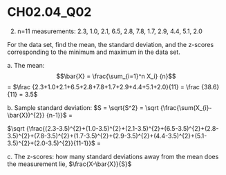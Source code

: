# CH02.04_Q02 #

2. n=11 measurements: 2.3, 1.0, 2.1, 6.5, 2.8, 7.8, 1.7, 2.9, 4.4, 5.1, 2.0

For the data set, find the mean, the standard deviation, and the z-scores corresponding to the minimum and maximum in the data set.

a. The mean: $$\bar{X} = \frac{\sum_{i=1}^n X_i} {n}$$ = $\frac {2.3+1.0+2.1+6.5+2.8+7.8+1.7+2.9+4.4+5.1+2.0}{11} = \frac {38.6}{11} = 3.5$

b. Sample standard deviation: $S = \sqrt{S^2} = \sqrt {\frac{\sum(X_{i}-\bar{X})^{2}} {n-1}}$ = 

$\sqrt {\frac{(2.3-3.5)^{2}+(1.0-3.5)^{2}+(2.1-3.5)^{2}+(6.5-3.5)^{2}+(2.8-3.5)^{2}+(7.8-3.5)^{2}+(1.7-3.5)^{2}+(2.9-3.5)^{2}+(4.4-3.5)^{2}+(5.1-3.5)^{2}+(2.0-3.5)^{2}}{11-1}}$ = 

c. The z-scores: how many standard deviations away from the mean does the measurement lie, $\frac{X-\bar{X}}{S}$
